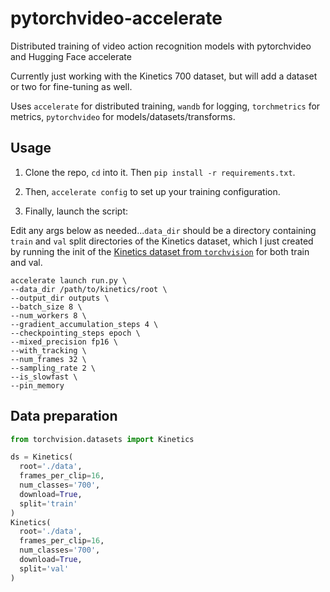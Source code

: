 # pytorchvideo-accelerate

Distributed training of video action recognition models with pytorchvideo and Hugging Face accelerate

Currently just working with the Kinetics 700 dataset, but will add a dataset or two for fine-tuning as well.

Uses `accelerate` for distributed training, `wandb` for logging, `torchmetrics` for metrics, `pytorchvideo` for models/datasets/transforms.

## Usage

1. Clone the repo, `cd` into it. Then `pip install -r requirements.txt`.

2. Then, `accelerate config` to set up your training configuration.

3. Finally, launch the script:

Edit any args below as needed...`data_dir` should be a directory containing `train` and `val` split directories of the Kinetics dataset, which I just created by running the init of the [Kinetics dataset from `torchvision`](https://pytorch.org/vision/main/generated/torchvision.datasets.Kinetics.html) for both train and val.

```
accelerate launch run.py \
--data_dir /path/to/kinetics/root \
--output_dir outputs \
--batch_size 8 \
--num_workers 8 \
--gradient_accumulation_steps 4 \
--checkpointing_steps epoch \
--mixed_precision fp16 \
--with_tracking \
--num_frames 32 \
--sampling_rate 2 \
--is_slowfast \
--pin_memory
```

## Data preparation

```python
from torchvision.datasets import Kinetics

ds = Kinetics(
  root='./data',
  frames_per_clip=16,
  num_classes='700',
  download=True,
  split='train'
)
Kinetics(
  root='./data',
  frames_per_clip=16,
  num_classes='700',
  download=True,
  split='val'
)
```
